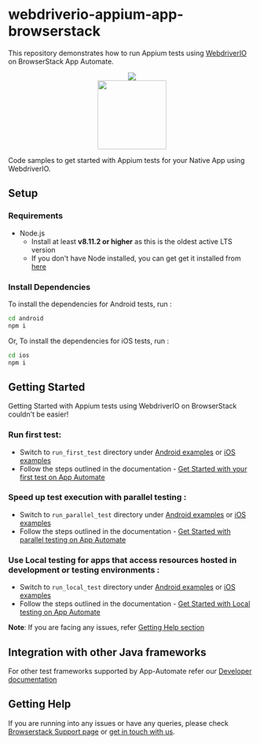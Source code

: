 # webdriverio-appium-app-browserstack
This repository demonstrates how to run Appium tests using [WebdriverIO](http://webdriver.io/) on BrowserStack App Automate.

<div align="center">
<img src = "https://www.browserstack.com/images/layout/browserstack-logo-600x315.png" > <br>
<img src = "https://webdriver.io/img/webdriverio.png"  height="140px">
</div>

Code samples to get started with Appium tests for your Native App using WebdriverIO.

## Setup

### Requirements
* Node.js
  - Install at least **v8.11.2 or higher** as this is the oldest active LTS version
  - If you don't have Node installed, you can get get it installed from [here](https://nodejs.org/en/)

### Install Dependencies
To install the dependencies for Android tests, run :
```sh
cd android
npm i
```
Or,
To install the dependencies for iOS tests, run :
```sh
cd ios
npm i
```

## Getting Started

Getting Started with Appium tests using WebdriverIO on BrowserStack couldn't be easier!

### Run first test:
  - Switch to `run_first_test` directory under [Android examples](./android) or [iOS examples](./ios)
  - Follow the steps outlined in the documentation - [Get Started with your first test on App Automate](https://www.browserstack.com/docs/app-automate/appium/getting-started/nodejs/webdriverio)

### Speed up test execution with parallel testing :

- Switch to `run_parallel_test` directory under [Android examples](./android) or [iOS examples](./ios)
- Follow the steps outlined in the documentation - [Get Started with parallel testing on App Automate](https://www.browserstack.com/docs/app-automate/appium/getting-started/nodejs/webdriverio/parallelize-tests)

### Use Local testing for apps that access resources hosted in development or testing environments :

- Switch to `run_local_test` directory under [Android examples](./android) or [iOS examples](./ios)
- Follow the steps outlined in the documentation - [Get Started with Local testing on App Automate](https://www.browserstack.com/docs/app-automate/appium/getting-started/nodejs/webdriverio/local-testing)

**Note**: If you are facing any issues, refer [Getting Help section](#Getting-Help)


## Integration with other Java frameworks

For other test frameworks supported by App-Automate refer our [Developer documentation](https://www.browserstack.com/docs/)


## Getting Help

If you are running into any issues or have any queries, please check [Browserstack Support page](https://www.browserstack.com/support/app-automate) or [get in touch with us](https://www.browserstack.com/contact?ref=help).


